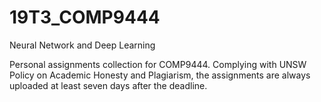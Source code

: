 # 19T3_COMP9444
Neural Network and Deep Learning

Personal assignments collection for COMP9444. Complying with UNSW Policy on Academic Honesty and Plagiarism, the assignments are always uploaded at least seven days after the deadline.
